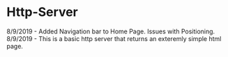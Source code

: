 # Http-Server

8/9/2019 - Added Navigation bar to Home Page. Issues with Positioning.
8/9/2019 - This is a basic http server that returns an exteremly simple html page.
